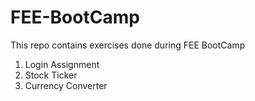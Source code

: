# FEE-BootCamp

This repo contains exercises done during FEE BootCamp

1. Login Assignment
2. Stock Ticker
3. Currency Converter
